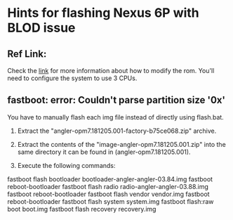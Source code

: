 # Hints for flashing Nexus 6P with BLOD issue

## Ref Link: 
Check the [link][link1] for more information about how to modify the rom. You'll need to configure the system to use 3 CPUs.


## fastboot: error: Couldn't parse partition size '0x'

You have to manually flash each img file instead of directly using flash.bat.

1. Extract the "angler-opm7.181205.001-factory-b75ce068.zip" archive.

2. Extract the contents of the "image-angler-opm7.181205.001.zip" into the same directory it can be found in (angler-opm7.181205.001).

3. Execute the following commands:

fastboot flash bootloader bootloader-angler-angler-03.84.img
fastboot reboot-bootloader
fastboot flash radio radio-angler-angler-03.88.img
fastboot reboot-bootloader
fastboot flash vendor vendor.img
fastboot reboot-bootloader
fastboot flash system system.img
fastboot flash:raw boot boot.img
fastboot flash recovery recovery.img

[link1]: https://forum.xda-developers.com/t/guide-tutorial-fix-nexus-6p-bootloop-of-death-boot-image-patch-android-8-1-more.3716330/


